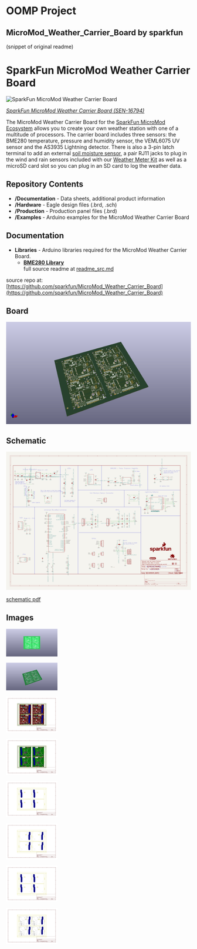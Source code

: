 # OOMP Project  
## MicroMod_Weather_Carrier_Board  by sparkfun  
  
(snippet of original readme)  
  
SparkFun MicroMod Weather Carrier Board  
========================================  
  
![SparkFun MicroMod Weather Carrier Board](https://cdn.sparkfun.com/assets/parts/1/5/7/0/3/16794-SparkFun_MicroMod_Weather_Carrier_Board-01b.jpg)  
  
[*SparkFun MicroMod Weather Carrier Board (SEN-16794)*](https://www.sparkfun.com/products/16794)  
  
The MicroMod Weather Carrier Board for the [SparkFun MicroMod Ecosystem](https://www.sparkfun.com/micromod) allows you to create your own weather station with one of a multitude of processors. The carrier board includes three sensors: the BME280 temperature, pressure and humidity sensor, the VEML6075 UV sensor and the AS3935 Lightning detector. There is also a 3-pin latch terminal to add an external [soil moisture sensor](https://www.sparkfun.com/products/13637), a pair RJ11 jacks to plug in the wind and rain sensors included with our [Weather Meter Kit](https://www.sparkfun.com/products/15901) as well as a microSD card slot so you can plug in an SD card to log the weather data.  
  
Repository Contents  
-------------------  
  
* **/Documentation** - Data sheets, additional product information   
* **/Hardware** - Eagle design files (.brd, .sch)  
* **/Production** - Production panel files (.brd)  
* **/Examples** - Arduino examples for the MicroMod Weather Carrier Board  
  
Documentation  
--------------  
* **Libraries** - Arduino libraries required for the MicroMod Weather Carrier Board.  
   * **[BME280 Library](https://github.com/sparkfun/SparkFun_BME280_Arduino_Library)**  
  full source readme at [readme_src.md](readme_src.md)  
  
source repo at: [https://github.com/sparkfun/MicroMod_Weather_Carrier_Board](https://github.com/sparkfun/MicroMod_Weather_Carrier_Board)  
## Board  
  
[![working_3d.png](working_3d_600.png)](working_3d.png)  
## Schematic  
  
[![working_schematic.png](working_schematic_600.png)](working_schematic.png)  
  
[schematic pdf](working_schematic.pdf)  
## Images  
  
[![working_3D_bottom.png](working_3D_bottom_140.png)](working_3D_bottom.png)  
  
[![working_3D_top.png](working_3D_top_140.png)](working_3D_top.png)  
  
[![working_assembly_page_01.png](working_assembly_page_01_140.png)](working_assembly_page_01.png)  
  
[![working_assembly_page_02.png](working_assembly_page_02_140.png)](working_assembly_page_02.png)  
  
[![working_assembly_page_03.png](working_assembly_page_03_140.png)](working_assembly_page_03.png)  
  
[![working_assembly_page_04.png](working_assembly_page_04_140.png)](working_assembly_page_04.png)  
  
[![working_assembly_page_05.png](working_assembly_page_05_140.png)](working_assembly_page_05.png)  
  
[![working_assembly_page_06.png](working_assembly_page_06_140.png)](working_assembly_page_06.png)  
